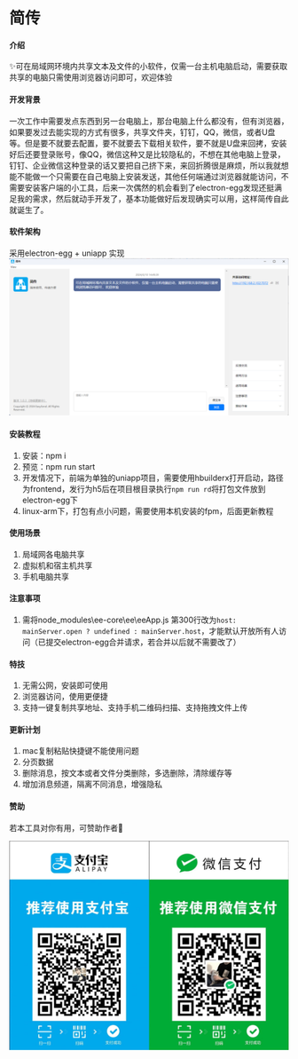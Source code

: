 # 简传

#### 介绍
✨可在局域网环境内共享文本及文件的小软件，仅需一台主机电脑启动，需要获取共享的电脑只需使用浏览器访问即可，欢迎体验

#### 开发背景
一次工作中需要发点东西到另一台电脑上，那台电脑上什么都没有，但有浏览器，如果要发过去能实现的方式有很多，共享文件夹，钉钉，QQ，微信，或者U盘等。但是要不就要去配置，要不就要去下载相关软件，要不就是U盘来回拷，安装好后还要登录账号，像QQ，微信这种又是比较隐私的，不想在其他电脑上登录，钉钉、企业微信这种登录的话又要把自己挤下来，来回折腾很是麻烦，所以我就想能不能做一个只需要在自己电脑上安装发送，其他任何端通过浏览器就能访问，不需要安装客户端的小工具，后来一次偶然的机会看到了electron-egg发现还挺满足我的需求，然后就动手开发了，基本功能做好后发现确实可以用，这样简传自此就诞生了。

#### 软件架构
采用electron-egg + uniapp 实现
![输入图片说明](frontend/static/image.png)


#### 安装教程

1.  安装：npm i
2.  预览：npm run start
3.  开发情况下，前端为单独的uniapp项目，需要使用hbuilderx打开启动，路径为frontend，发行为h5后在项目根目录执行`npm run rd`将打包文件放到electron-egg下
4.  linux-arm下，打包有点小问题，需要使用本机安装的fpm，后面更新教程

#### 使用场景

1.  局域网各电脑共享
2.  虚拟机和宿主机共享
3.  手机电脑共享

#### 注意事项

1.  需将node_modules\ee-core\ee\eeApp.js 第300行改为`host: mainServer.open ? undefined : mainServer.host`，才能默认开放所有人访问（已提交electron-egg合并请求，若合并以后就不需要改了）


#### 特技

1.  无需公网，安装即可使用
2.  浏览器访问，使用更便捷
3.  支持一键复制共享地址、支持手机二维码扫描、支持拖拽文件上传

#### 更新计划

1.  mac复制粘贴快捷键不能使用问题
2.  分页数据
3.  删除消息，按文本或者文件分类删除，多选删除，清除缓存等
4.  增加消息频道，隔离不同消息，增强隐私

#### 赞助
若本工具对你有用，可赞助作者💖

![alt text](frontend/static/微信支付宝二合一收款码.jpg)